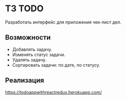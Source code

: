 # ТЗ TODO

Разработать интерфейс для приложения чек-лист дел.

## Возможности
* Добавлять задачу.
* Изменять статус задачи.
* Удалять задачу.
* Сортировать задачи: по дате, по статусу.

## Реализация
https://todoappwithreactredux.herokuapp.com/

